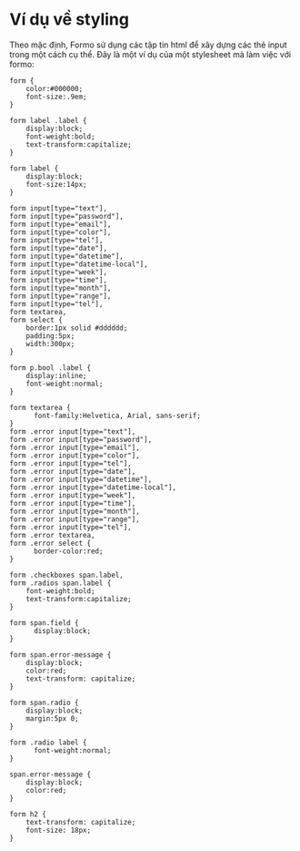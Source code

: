 # Ví dụ về styling

Theo mặc định, Formo sử dụng các tập tin html để xây dựng các thẻ input trong một cách cụ thể.
Đây là một ví dụ của một stylesheet mà làm việc với formo:

	form {
		color:#000000;
		font-size:.9em;
	}
	
	form label .label {
		display:block;
		font-weight:bold;
		text-transform:capitalize;
	}
	
	form label {
		display:block;
		font-size:14px;
	}
	
	form input[type="text"],
	form input[type="password"],
	form input[type="email"],
	form input[type="color"],
	form input[type="tel"],
	form input[type="date"],
	form input[type="datetime"],
	form input[type="datetime-local"],
	form input[type="week"],
	form input[type="time"],
	form input[type="month"],
	form input[type="range"],
	form input[type="tel"],
	form textarea,
	form select {
		border:1px solid #dddddd;
		padding:5px;
		width:300px;
	}
	
	form p.bool .label {
		display:inline;
		font-weight:normal;
	}
	
	form textarea {
		  font-family:Helvetica, Arial, sans-serif;
	}
	form .error input[type="text"],
	form .error input[type="password"],
	form .error input[type="email"],
	form .error input[type="color"],
	form .error input[type="tel"],
	form .error input[type="date"],
	form .error input[type="datetime"],
	form .error input[type="datetime-local"],
	form .error input[type="week"],
	form .error input[type="time"],
	form .error input[type="month"],
	form .error input[type="range"],
	form .error input[type="tel"],
	form .error textarea,
	form .error select {
		  border-color:red;
	}
	
	form .checkboxes span.label,
	form .radios span.label {
		font-weight:bold;
		text-transform:capitalize;
	}
	
	form span.field {
		  display:block;
	}
	
	form span.error-message {
		display:block;
		color:red;
		text-transform: capitalize;
	}
	
	form span.radio {
		display:block;
		margin:5px 0;
	}
	
	form .radio label {
		  font-weight:normal;
	}
	
	span.error-message {
		display:block;
		color:red;
	}
	
	form h2 {
		text-transform: capitalize;
		font-size: 18px;
	}
